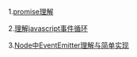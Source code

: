 1.[promise理解](https://github.com/ismeteor/promise/blob/master/promise%E7%90%86%E8%A7%A3.md)

2.[理解javascript事件循环](https://github.com/ismeteor/promise/blob/master/%E7%90%86%E8%A7%A3javascript%E4%BA%8B%E4%BB%B6%E5%BE%AA%E7%8E%AF.md)

3.[Node中EventEmitter理解与简单实现](https://github.com/ismeteor/promise/blob/master/Node%E4%B8%ADEventEmitter%E7%90%86%E8%A7%A3%E4%B8%8E%E7%AE%80%E5%8D%95%E5%AE%9E%E7%8E%B0.md)
